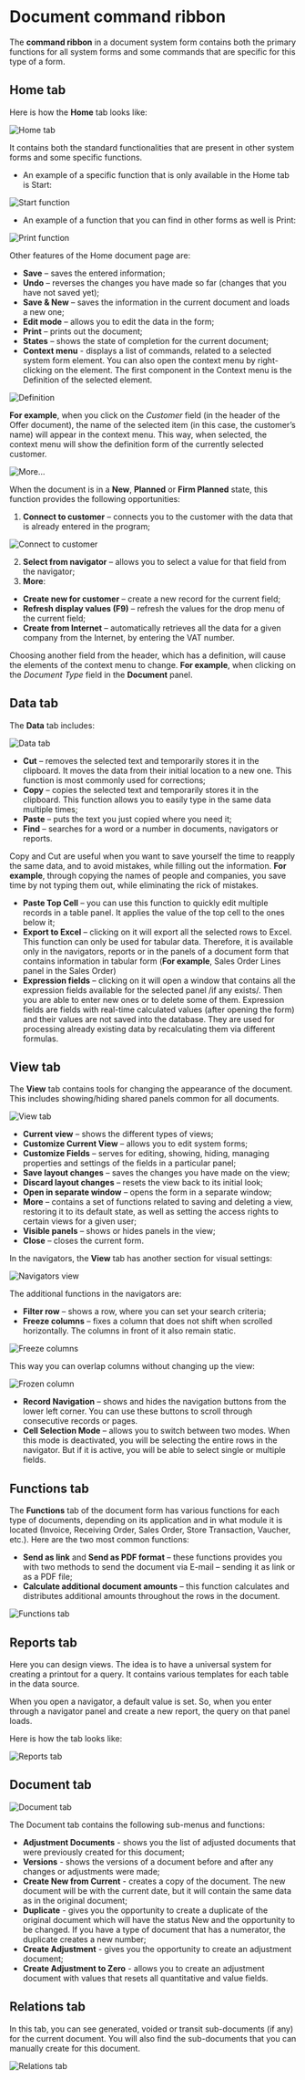 # Document command ribbon
The <b>command ribbon</b> in a document system form contains both the primary functions for all system forms and some commands that are specific for this type of a form.

## Home tab
Here is how the <b>Home</b> tab looks like:

![Home tab](pictures/home-tab.png)
 
It contains both the standard functionalities that are present in other system forms and some specific functions. 
-	An example of a specific function that is only available in the Home tab is Start:

![Start function](pictures/start.png)
 
-	An example of a function that you can find in other forms as well is Print:
 
![Print function](pictures/print.png)

Other features of the Home document page are:
-	<b>Save</b> – saves the entered information;
-	<b>Undo</b> – reverses the changes you have made so far (changes that you have not saved yet);
-	<b>Save & New</b> – saves the information in the current document and loads a new one;
-	<b>Edit mode</b> – allows you to edit the data in the form;
-	<b>Print</b> – prints out the document;
-	<b>States</b> – shows the state of completion for the current document;
-	<b>Context menu</b> - displays a list of commands, related to a selected system form element. You can also open the context menu by right-clicking on the element.
The first component in the Context menu is the Definition of the selected element.
 
![Definition](pictures/definition.png)

**For example**, when you click on the *Customer* field (in the header of the Offer document), the name of the selected item (in this case, the customer’s name) will appear in the context menu. This way, when selected, the context menu will show the definition form of the currently selected customer.
 
![More…](pictures/definition-more.png)

When the document is in a **New**, **Planned** or **Firm Planned** state, this function provides the following opportunities:
1.	<b>Connect to customer</b> – connects you to the customer with the data that is already entered in the program;
 
![Connect to customer](pictures/connect-to-customer.png)

2.	<b>Select from navigator</b> – allows you to select a value for that field from the navigator;
3.	<b>More</b>:
-	<b>Create new for customer</b> – create a new record for the current field;
-	<b>Refresh display values (F9)</b> – refresh the values for the drop menu of the current field;
-	<b>Create from Internet</b> – automatically retrieves all the data for a given company from the Internet, by entering the VAT number.
 
Choosing another field from the header, which has a definition, will cause the elements of the context menu to change. **For example**, when clicking on the *Document Type* field in the **Document** panel.

## Data tab
The **Data** tab includes:
 
![Data tab](pictures/data-tab2.png)
-	<b>Cut</b> – removes the selected text and temporarily stores it in the clipboard. It moves the data from their initial location to a new one. This function is most commonly used for corrections;
-	<b>Copy</b> – copies the selected text and temporarily stores it in the clipboard. This function allows you to easily type in the same data multiple times;
-	<b>Paste</b> – puts the text you just copied where you need it;
-	<b>Find</b> – searches for a word or a number in documents, navigators or reports.

Copy and Cut are useful when you want to save yourself the time to reapply the same data, and to avoid mistakes, while filling out the information. **For example**, through copying the names of people and companies, you save time by not typing them out, while eliminating the rick of mistakes.  
-	<b>Paste Top Cell</b> – you can use this function to quickly edit multiple records in a table panel. It applies the value of the top cell to the ones below it;
-	<b>Export to Excel</b> – clicking on it will export all the selected rows to Excel. 
This function can only be used for tabular data. Therefore, it is available only in the navigators, reports or in the panels of a document form that contains information in tabular form (**For example**, Sales Order Lines panel in the Sales Order)
-	<b>Expression fields</b> – clicking on it will open a window that contains all the expression fields available for the selected panel /if any exists/. Then you are able to enter new ones or to delete some of them. Expression fields are fields with real-time calculated values (after opening the form) and their values are not saved into the database. They are used for processing already existing data by recalculating them via different formulas.

## View tab
The **View** tab contains tools for changing the appearance of the document. This includes showing/hiding shared panels common for all documents. 
 
![View tab](pictures/view-tab.png)

-	<b>Current view</b> – shows the different types of views;
-	<b>Customize Current View</b> – allows you to edit system forms;
-	<b>Customize Fields</b> – serves for editing, showing, hiding, managing properties and settings of the fields in a particular panel;
-	<b>Save layout changes</b> – saves the changes you have made on the view;
-	<b>Discard layout changes</b> – resets the view back to its initial look;
-	<b>Open in separate window</b> – opens the form in a separate window;
-	<b>More</b> – contains a set of functions related to saving and deleting a view,  restoring it to its default state, as well as setting the access rights to certain views for a given user;
-	<b>Visible panels</b> – shows or hides panels in the view;
-	<b>Close</b> – closes the current form.

In the navigators, the **View** tab has another section for visual settings:
 
![Navigators view](pictures/navigators-view.png)

The additional functions in the navigators are:
-	<b>Filter row</b> – shows a row, where you can set your search criteria;
-	<b>Freeze columns</b> – fixes a column that does not shift when scrolled horizontally. The columns in front of it also remain static.
 
![Freeze columns](pictures/freeze-columns2.png)

This way you can overlap columns without changing up the view:
 
![Frozen column](pictures/frozen-column.png)

-	<b>Record Navigation</b> – shows and hides the navigation buttons from the lower left corner. You can use these buttons to scroll through consecutive records or pages.
-	<b>Cell Selection Mode</b> – allows you to switch between two modes. When this mode is deactivated, you will be selecting the entire rows in the navigator. But if it is active, you will be able to select single or multiple fields.  

## Functions tab
The **Functions** tab of the document form has various functions for each type of documents, depending on its application and in what module it is located (Invoice, Receiving Order, Sales Order, Store Transaction, Vaucher, etc.). Here are the two most common functions:
-	<b>Send as link</b> and **Send as PDF format** – these functions provides you with two methods to send the document via E-mail – sending it as link or as a PDF file;
-	<b>Calculate additional document amounts</b> – this function calculates and distributes additional amounts throughout the rows in the document.
 
![Functions tab](pictures/functions.png)
 
## Reports tab
Here you can design views. The idea is to have a universal system for creating a printout for a query. It contains various templates for each table in the data source.

When you open a navigator, a default value is set. So, when you enter through a navigator panel and create a new report, the query on that panel loads.

Here is how the tab looks like:
 
![Reports tab](pictures/reports-tab.png)

## Document tab
 
![Document tab](pictures/document-tab.png)

The Document tab contains the following sub-menus and functions:
-	<b>Adjustment Documents</b> - shows you the list of adjusted documents that were previously created for this document;
-	<b>Versions</b> - shows the versions of a document before and after any changes or adjustments were made; 
-	<b>Create New from Current</b> - creates a copy of the document. The new document will be with the current date, but it will contain the same data as in the original document;
-	<b>Duplicate</b> - gives you the opportunity to create a duplicate of the original document which will have the status New and the opportunity to be changed. If you have a type of document that has a numerator, the duplicate creates a new number; 
-	<b>Create Adjustment</b> - gives you the opportunity to create an adjustment document;
-	<b>Create Adjustment to Zero</b> - allows you to create an adjustment document with values that resets all quantitative and value fields.

## Relations tab
In this tab, you can see generated, voided or transit sub-documents (if any) for the current document. You will also find the sub-documents that you can manually create for this document. 
 
![Relations tab](pictures/relations-tab.png)
